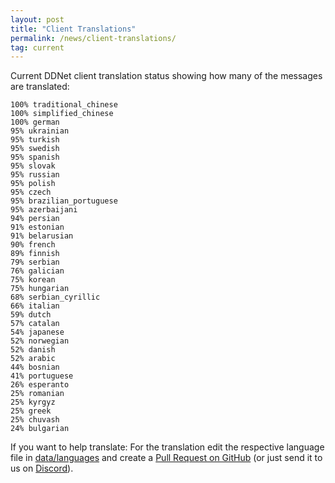 ```yaml
---
layout: post
title: "Client Translations"
permalink: /news/client-translations/
tag: current
---
```


Current DDNet client translation status showing how many of the messages are translated:

```
100% traditional_chinese
100% simplified_chinese
100% german
95% ukrainian
95% turkish
95% swedish
95% spanish
95% slovak
95% russian
95% polish
95% czech
95% brazilian_portuguese
95% azerbaijani
94% persian
91% estonian
91% belarusian
90% french
89% finnish
79% serbian
76% galician
75% korean
75% hungarian
68% serbian_cyrillic
66% italian
59% dutch
57% catalan
54% japanese
52% norwegian
52% danish
52% arabic
44% bosnian
41% portuguese
26% esperanto
25% romanian
25% kyrgyz
25% greek
25% chuvash
24% bulgarian
```

If you want to help translate: For the translation edit the respective language file in [data/languages](https://github.com/ddnet/ddnet/tree/master/data/languages) and create a [Pull Request on GitHub](https://github.com/ddnet/ddnet/) (or just send it to us on [Discord](/discord/)).
